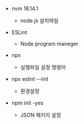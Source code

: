 - nvm 18.14.1
  
  - node.js 설치파일

- ESLint
  
  - Node program maneger


- npx
  
  - 실행파일 설정 명령어

- npx eslint --init
  
  - 환경설정

- npm init -yes
  
  - JSON 패키지 설정




